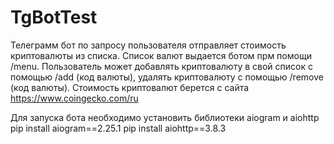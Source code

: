 # TgBotTest

Телеграмм бот по запросу пользователя отправляет стоимость криптовалюты из списка. Список валют выдается ботом прм помощи /menu. Пользователь может добавлять криптовалюту в свой список с помощью /add (код валюты), удалять криптовалюту с помощью /remove (код валюты). Стоимость криптовалют берется с сайта https://www.coingecko.com/ru

Для запуска бота необходимо установить библиотеки aiogram и aiohttp
pip install aiogram==2.25.1
pip install aiohttp==3.8.3
